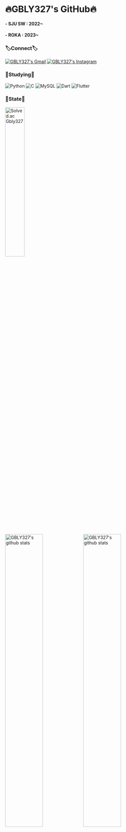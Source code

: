 <div align="">
<!--<h1><b>❤️‍🔥GBLY327's GitHub❤️‍🔥</b></h1>-->
<h1><b>🔥GBLY327's GitHub🔥</b></h1>
<h4>- SJU SW : 2022~</h4>
<h4>- ROKA : 2023~</h4>

<h3><b>🏷️Connect🏷️</b></h3>

<a href="mailto:kimgunmin77@gmail.com"><img align="center" src="https://img.shields.io/badge/Gmail-D14836?style=for-the-badge&logo=gmail&style=flat&logoColor=white" alt="GBLY327's Gmail" /></a>
<a href="https://www.instagram.com/geon_bly327"><img align="center" src="https://img.shields.io/badge/Instagram-%23E4405F.svg?style=for-the-badge&logo=Instagram&style=social&logoColor=white&link=https://www.instagram.com/geon_bly327/" alt="GBLY327's Instagram"/></a>

<h3><b>📝Studying📝</b></h3>

<img align="center" src="https://img.shields.io/badge/python-3670AB?style=for-the-badge&logo=python&style=flat&logoColor=ffdd54" alt="Python" />
<img align="center" src="https://img.shields.io/badge/c-%2300599C.svg?style=for-the-badge&logo=c&style=flat&logoColor=white" alt="C" />
<img align="center" src="https://img.shields.io/badge/MySQL-4479A1?style=for-the-badge&logo=mysql&style=flat&logoColor=white" alt="MySQL" />
<img align="center" src="https://img.shields.io/badge/dart-%230175C2.svg?style=for-the-badge&logo=dart&style=flat&logoColor=white" alt="Dart" />
<img align="center" src="https://img.shields.io/badge/Flutter-%2302569B.svg?style=for-the-badge&logo=Flutter&style=flat&logoColor=white" alt="Flutter" />
<br>

<!--
<img align="center" src="https://img.shields.io/badge/html5-%23E34F26.svg?style=for-the-badge&logo=html5&style=flat&logoColor=white" alt="HTML5" />
<img align="center" src="https://img.shields.io/badge/css3-%231572B6.svg?style=for-the-badge&logo=css3&style=flat&logoColor=white" alt="CSS3" />
<img align="center" src="https://img.shields.io/badge/javascript-%23323330.svg?style=for-the-badge&logo=javascript&style=flat&logoColor=%23F7DF1E" alt="JavaScript" />
-->
<!--
<h3><b>💻Tools💻</b></h3>

<img align="center" src="https://img.shields.io/badge/pycharm-143?style=for-the-badge&logo=pycharm&logoColor=black&color=black&style=flat&labelColor=green" alt="PyCharm" />
<img align="center" src="https://img.shields.io/badge/Visual%20Studio%20Code-0078d7.svg?style=for-the-badge&logo=visual-studio-code&style=flat&logoColor=white" alt="Visual Studio Code" />
<img align="center" src="https://img.shields.io/badge/Visual%20Studio-5C2D91.svg?style=for-the-badge&logo=visual-studio&style=flat&logoColor=white" alt="Visual Studio" />
-->
<h3><b>📌State📌</b></h3>

<a href="https://solved.ac/profile/kimgunmin77"><img align="center" width="35%" src="http://mazassumnida.wtf/api/v2/generate_badge?boj=kimgunmin77" alt="Solved.ac Gbly327"/></a><br>
<img align="center" width="49%" src="https://github-readme-stats.vercel.app/api?username=GEONBLY327&show_icons=true&theme=panda" alt="GBLY327's github stats" />
<img align="center" width="49%" src="https://github-readme-stats.vercel.app/api/top-langs/?username=GEONBLY327&layout=compact&theme=tokyonight&langs_count=6" alt="GBLY327's github stats"/>
</div>
